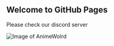 ## Welcome to GitHub Pages

Please check our discord server


![Image of AnimeWolrd](http://desktop.wallpaperchanel.com/wp-content/uploads/Cute-Anime-Wallpaper-Download.jpg)
